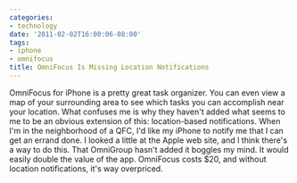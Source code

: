```yaml
---
categories:
- technology
date: '2011-02-02T16:00:06-08:00'
tags:
- iphone
- omnifocus
title: OmniFocus Is Missing Location Notifications
---
```


OmniFocus for iPhone is a pretty great task organizer. You can even view a map of your surrounding area to see which tasks you can accomplish near your location. What confuses me is why they haven't added what seems to me to be an obvious extension of this: location-based notifications. When I'm in the neighborhood of a QFC, I'd like my iPhone to notify me that I can get an errand done. I looked a little at the Apple web site, and I think there's a way to do this. That OmniGroup hasn't added it boggles my mind. It would easily double the value of the app. OmniFocus costs $20, and without location notifications, it's way overpriced.

